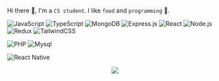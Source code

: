 
Hi there 👋, I'm a `CS student`. I like `food` and `programming` 🚀.


![JavaScript](https://img.shields.io/badge/JavaScript-%23F7DF1E.svg?style=for-the-badge&logo=javascript&logoColor=black)
![TypeScript](https://img.shields.io/badge/TypeScript-%23007ACC.svg?style=for-the-badge&logo=typescript&logoColor=white)
![MongoDB](https://img.shields.io/badge/MongoDB-%2347A248.svg?style=for-the-badge&logo=mongodb&logoColor=white)
![Express.js](https://img.shields.io/badge/Express.js-%23000000.svg?style=for-the-badge&logo=express&logoColor=white)
![React](https://img.shields.io/badge/React-%2361DAFB.svg?style=for-the-badge&logo=react&logoColor=black)
![Node.js](https://img.shields.io/badge/Node.js-%23339933.svg?style=for-the-badge&logo=node.js&logoColor=white)
![Redux](https://img.shields.io/badge/redux-764ABC?style=for-the-badge&logo=redux&logoColor=white)
![TailwindCSS](https://img.shields.io/badge/TailwindCSS-%2338B2AC.svg?style=for-the-badge&logo=tailwind-css&logoColor=white)

![PHP](https://img.shields.io/badge/PHP-%23007ACC.svg?style=for-the-badge&logo=php&logoColor=violet)
![Mysql](https://img.shields.io/badge/Mysql-%23007ACC.svg?style=for-the-badge&logo=mysql&logoColor=pink)

![React Native](https://img.shields.io/badge/React-%2361DAFB.svg?style=for-the-badge&logo=react&logoColor=blue)
<p align="center"><img src="https://github-readme-streak-stats.herokuapp.com?user=BranGitfox&theme=algolia&hide_border=true&date_format=M%20j%5B%2C%20Y%5D&stroke=08EDFF1E&background=020625&ring=1321FE&fire=DD5007"/></p>






